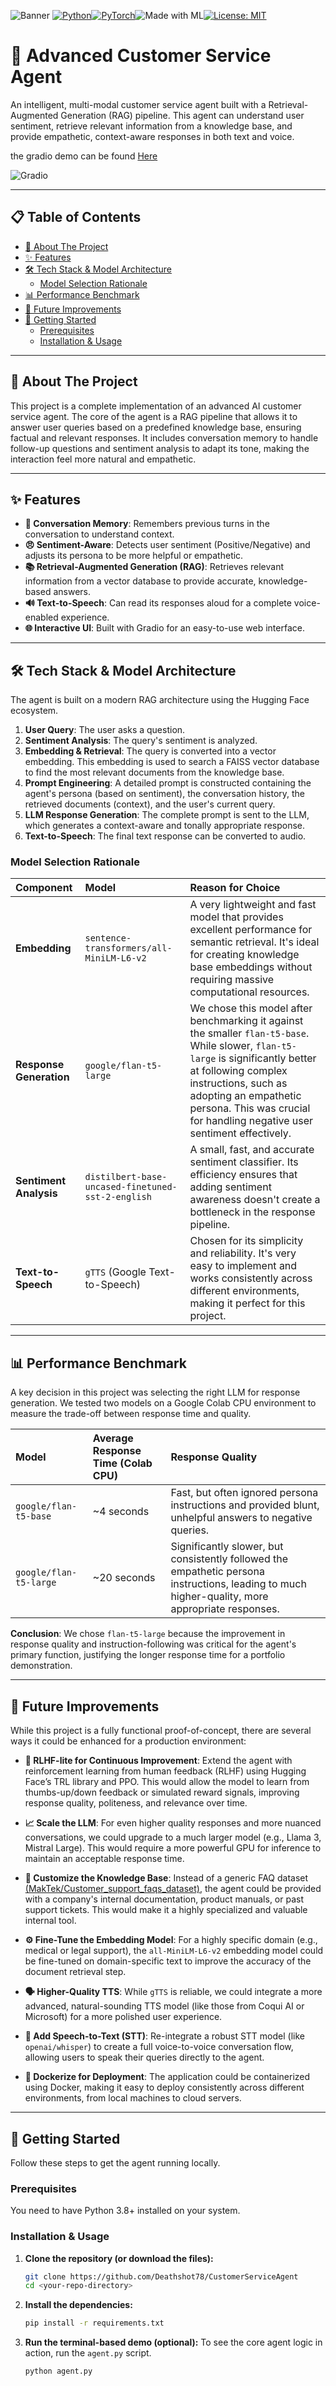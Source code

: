 ![Banner](assets/banner.png)
[![Python](https://img.shields.io/badge/Python-3.12.11-blue?logo=python)](https://www.python.org/)[![PyTorch](https://img.shields.io/badge/PyTorch-2.8-EE4C2C?logo=pytorch)](https://pytorch.org/)![Made with ML](https://img.shields.io/badge/Made%20with-ML-blueviolet?logo=openai)[![License: MIT](https://img.shields.io/badge/License-MIT-yellow.svg)](LICENSE)

# 🤖 Advanced Customer Service Agent

An intelligent, multi-modal customer service agent built with a Retrieval-Augmented Generation (RAG) pipeline. This agent can understand user sentiment, retrieve relevant information from a knowledge base, and provide empathetic, context-aware responses in both text and voice.

the gradio demo can be found [Here](https://huggingface.co/spaces/Deathshot78/CustomerServiceAgent)

![Gradio](assets/gradio.png)

---

## 📋 Table of Contents

- [📖 About The Project](#-about-the-project)
- [✨ Features](#-features)
- [🛠️ Tech Stack & Model Architecture](#️-tech-stack--model-architecture)
  - [Model Selection Rationale](#model-selection-rationale)
- [📊 Performance Benchmark](#-performance-benchmark)
- [🔮 Future Improvements](#-future-improvements)
- [🚀 Getting Started](#-getting-started)
  - [Prerequisites](#prerequisites)
  - [Installation & Usage](#installation--usage)

---

## 📖 About The Project

This project is a complete implementation of an advanced AI customer service agent. The core of the agent is a RAG pipeline that allows it to answer user queries based on a predefined knowledge base, ensuring factual and relevant responses. It includes conversation memory to handle follow-up questions and sentiment analysis to adapt its tone, making the interaction feel more natural and empathetic.

---

## ✨ Features

- **🧠 Conversation Memory**: Remembers previous turns in the conversation to understand context.
- **😠 Sentiment-Aware**: Detects user sentiment (Positive/Negative) and adjusts its persona to be more helpful or empathetic.
- **📚 Retrieval-Augmented Generation (RAG)**: Retrieves relevant information from a vector database to provide accurate, knowledge-based answers.
- **🔊 Text-to-Speech**: Can read its responses aloud for a complete voice-enabled experience.
- **🌐 Interactive UI**: Built with Gradio for an easy-to-use web interface.

---

## 🛠️ Tech Stack & Model Architecture

The agent is built on a modern RAG architecture using the Hugging Face ecosystem.

1. **User Query**: The user asks a question.
2. **Sentiment Analysis**: The query's sentiment is analyzed.
3. **Embedding & Retrieval**: The query is converted into a vector embedding. This embedding is used to search a FAISS vector database to find the most relevant documents from the knowledge base.
4. **Prompt Engineering**: A detailed prompt is constructed containing the agent's persona (based on sentiment), the conversation history, the retrieved documents (context), and the user's current query.
5. **LLM Response Generation**: The complete prompt is sent to the LLM, which generates a context-aware and tonally appropriate response.
6. **Text-to-Speech**: The final text response can be converted to audio.

### Model Selection Rationale

| Component | Model | Reason for Choice |
| :--- | :--- | :--- |
| **Embedding** | `sentence-transformers/all-MiniLM-L6-v2` | A very lightweight and fast model that provides excellent performance for semantic retrieval. It's ideal for creating knowledge base embeddings without requiring massive computational resources. |
| **Response Generation** | `google/flan-t5-large` | We chose this model after benchmarking it against the smaller `flan-t5-base`. While slower, `flan-t5-large` is significantly better at following complex instructions, such as adopting an empathetic persona. This was crucial for handling negative user sentiment effectively. |
| **Sentiment Analysis** | `distilbert-base-uncased-finetuned-sst-2-english` | A small, fast, and accurate sentiment classifier. Its efficiency ensures that adding sentiment awareness doesn't create a bottleneck in the response pipeline. |
| **Text-to-Speech** | `gTTS` (Google Text-to-Speech) | Chosen for its simplicity and reliability. It's very easy to implement and works consistently across different environments, making it perfect for this project. |

---

## 📊 Performance Benchmark

A key decision in this project was selecting the right LLM for response generation. We tested two models on a Google Colab CPU environment to measure the trade-off between response time and quality.

| Model | Average Response Time (Colab CPU) | Response Quality |
| :--- | :--- | :--- |
| `google/flan-t5-base` | ~4 seconds | Fast, but often ignored persona instructions and provided blunt, unhelpful answers to negative queries. |
| `google/flan-t5-large` | ~20 seconds | Significantly slower, but consistently followed the empathetic persona instructions, leading to much higher-quality, more appropriate responses. |

**Conclusion**: We chose `flan-t5-large` because the improvement in response quality and instruction-following was critical for the agent's primary function, justifying the longer response time for a portfolio demonstration.

---

## 🔮 Future Improvements

While this project is a fully functional proof-of-concept, there are several ways it could be enhanced for a production environment:

- **🤖 RLHF-lite for Continuous Improvement**: Extend the agent with reinforcement learning from human feedback (RLHF) using Hugging Face’s TRL library and PPO. This would allow the model to learn from thumbs-up/down feedback or simulated reward signals, improving response quality, politeness, and relevance over time.

- **📈 Scale the LLM**: For even higher quality responses and more nuanced conversations, we could upgrade to a much larger model (e.g., Llama 3, Mistral Large). This would require a more powerful GPU for inference to maintain an acceptable response time.

- **🎯 Customize the Knowledge Base**: Instead of a generic FAQ dataset [(MakTek/Customer_support_faqs_dataset)](https://huggingface.co/datasets/MakTek/Customer_support_faqs_dataset), the agent could be provided with a company's internal documentation, product manuals, or past support tickets. This would make it a highly specialized and valuable internal tool.

- **⚙️ Fine-Tune the Embedding Model**: For a highly specific domain (e.g., medical or legal support), the `all-MiniLM-L6-v2` embedding model could be fine-tuned on domain-specific text to improve the accuracy of the document retrieval step.

- **🗣️ Higher-Quality TTS**: While `gTTS` is reliable, we could integrate a more advanced, natural-sounding TTS model (like those from Coqui AI or Microsoft) for a more polished user experience.

- **🎤 Add Speech-to-Text (STT)**: Re-integrate a robust STT model (like `openai/whisper`) to create a full voice-to-voice conversation flow, allowing users to speak their queries directly to the agent.

- **🐳 Dockerize for Deployment**: The application could be containerized using Docker, making it easy to deploy consistently across different environments, from local machines to cloud servers.

---

## 🚀 Getting Started

Follow these steps to get the agent running locally.

### Prerequisites

You need to have Python 3.8+ installed on your system.

### Installation & Usage

1. **Clone the repository (or download the files):**

    ```sh
    git clone https://github.com/Deathshot78/CustomerServiceAgent
    cd <your-repo-directory>
    ```

2.  **Install the dependencies:**
    ```sh
    pip install -r requirements.txt
    ```

3.  **Run the terminal-based demo (optional):**
    To see the core agent logic in action, run the `agent.py` script.
    ```sh
    python agent.py
    ```
